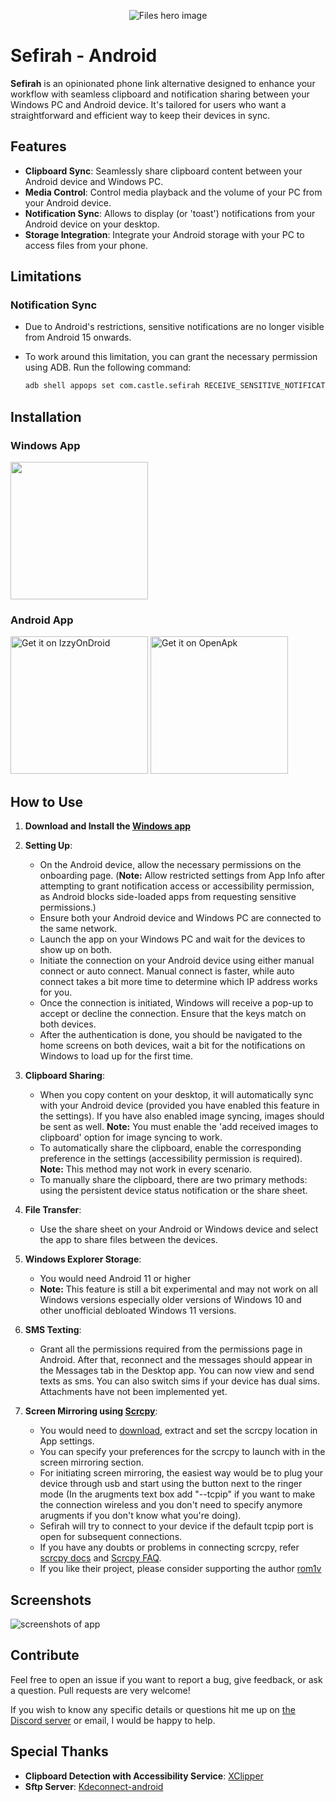 <p align="center">

  <img alt="Files hero image" src="./fastlane/metadata/android/en-US/images/featureGraphic.png" />

</p>

# Sefirah - Android

**Sefirah** is an opinionated phone link alternative designed to enhance your workflow with seamless clipboard and notification sharing between your Windows PC and Android device. It's tailored for users who want a straightforward and efficient way to keep their devices in sync.

## Features

- **Clipboard Sync**: Seamlessly share clipboard content between your Android device and Windows PC.
- **Media Control**: Control media playback and the volume of your PC from your Android device.
- **Notification Sync**: Allows to display (or 'toast') notifications from your Android device on your desktop.
- **Storage Integration**: Integrate your Android storage with your PC to access files from your phone.

## Limitations

### **Notification Sync**
- Due to Android's restrictions, sensitive notifications are no longer visible from Android 15 onwards.
- To work around this limitation, you can grant the necessary permission using ADB. Run the following command:

  ```sh
  adb shell appops set com.castle.sefirah RECEIVE_SENSITIVE_NOTIFICATIONS allow

## Installation

### Windows App
<p align="left">
  <!-- Store Badge -->
  <a style="text-decoration:none" href="https://apps.microsoft.com/detail/9PJV6D1JPG0H?launch=true&mode=full" target="_blank" rel="noopener noreferrer">
    <picture>
      <source media="(prefers-color-scheme: light)" srcset=".github/./readme-images/StoreBadge-dark.png" width="220" />
      <img src=".github/./readme-images/StoreBadge-light.png" width="200" />
    </picture>
  </a>
</p>

### Android App

[<img src="https://gitlab.com/IzzyOnDroid/repo/-/raw/master/assets/IzzyOnDroid.png" alt="Get it on IzzyOnDroid" width="220">](https://apt.izzysoft.de/fdroid/index/apk/com.castle.sefirah)
[<img src="https://www.openapk.net/images/openapk-badge.png" alt="Get it on OpenApk" width="220">](https://www.openapk.net/sefirah/com.castle.sefirah/)

## How to Use

1. **Download and Install the [Windows app](https://github.com/shrimqy/Sefirah)**

2. **Setting Up**:
   - On the Android device, allow the necessary permissions on the onboarding page. (**Note:** Allow restricted settings from App Info after attempting to grant notification access or accessibility permission, as Android blocks side-loaded apps from requesting sensitive permissions.)
   - Ensure both your Android device and Windows PC are connected to the same network.
   - Launch the app on your Windows PC and wait for the devices to show up on both.
   - Initiate the connection on your Android device using either manual connect or auto connect. Manual connect is faster, while auto connect takes a bit more time to determine which IP address works for you.
   - Once the connection is initiated, Windows will receive a pop-up to accept or decline the connection. Ensure that the keys match on both devices.
   - After the authentication is done, you should be navigated to the home screens on both devices, wait a bit for the notifications on Windows to load up for the first time.
3. **Clipboard Sharing**:
   - When you copy content on your desktop, it will automatically sync with your Android device (provided you have enabled this feature in the settings). If you have also enabled image syncing, images should be sent as well. **Note:** You must enable the 'add received images to clipboard' option for image syncing to work.
   - To automatically share the clipboard, enable the corresponding preference in the settings (accessibility permission is required). **Note:** This method may not work in every scenario.
   - To manually share the clipboard, there are two primary methods: using the persistent device status notification or the share sheet.
4. **File Transfer**:
   - Use the share sheet on your Android or Windows device and select the app to share files between the devices.
5. **Windows Explorer Storage**:
   - You would need Android 11 or higher
   - **Note:** This feature is still a bit experimental and may not work on all Windows versions especially older versions of Windows 10 and other unofficial debloated Windows 11 versions.
6. **SMS Texting**:
   - Grant all the permissions required from the permissions page in Android. After that, reconnect and the messages should appear in the Messages tab in the Desktop app. You can now view and send texts as sms. You can also switch sims if your device has dual sims. Attachments have not been implemented yet.
7. **Screen Mirroring using [Scrcpy](https://github.com/Genymobile/scrcpy)**:
   - You would need to [download](https://github.com/Genymobile/scrcpy/releases), extract and set the scrcpy location in App settings.
   - You can specify your preferences for the scrcpy to launch with in the screen mirroring section.
   - For initiating screen mirroring, the easiest way would be to plug your device through usb and start using the button next to the ringer mode (In the arugments text box add "--tcpip" if you want to make the connection wireless and you don't need to specify anymore arugments if you don't know what you're doing).
   - Sefirah will try to connect to your device if the default tcpip port is open for subsequent connections.
   - If you have any doubts or problems in connecting scrcpy, refer [scrcpy docs](https://github.com/Genymobile/scrcpy/blob/master/doc/connection.md) and [Scrcpy FAQ](https://github.com/Genymobile/scrcpy/blob/master/FAQ.md).
   - If you like their project, please consider supporting the author [rom1v](https://blog.rom1v.com/about/#support-my-open-source-work)
## Screenshots

![screenshots of app](./.github/readme-images/Screenshot.png)

## Contribute

Feel free to open an issue if you want to report a bug, give feedback, or ask a question. Pull requests are very welcome!

If you wish to know any specific details or questions hit me up on [the Discord server](https://discord.gg/MuvMqv4MES)
or email, I would be happy to help.

## Special Thanks
- **Clipboard Detection with Accessibility Service**: [XClipper](https://github.com/KaustubhPatange/XClipper)
- **Sftp Server**: [Kdeconnect-android](https://github.com/KDE/kdeconnect-android)
